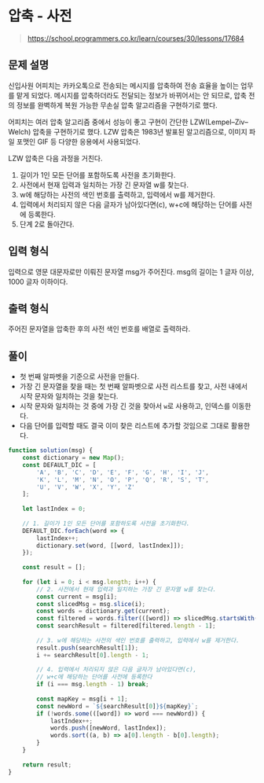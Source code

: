 # 압축 - 사전
> https://school.programmers.co.kr/learn/courses/30/lessons/17684

## 문제 설명
신입사원 어피치는 카카오톡으로 전송되는 메시지를 압축하여 전송 효율을 높이는 업무를 맡게 되었다. 메시지를 압축하더라도 전달되는 정보가 바뀌어서는 안 되므로, 압축 전의 정보를 완벽하게 복원 가능한 무손실 압축 알고리즘을 구현하기로 했다.

어피치는 여러 압축 알고리즘 중에서 성능이 좋고 구현이 간단한 LZW(Lempel–Ziv–Welch) 압축을 구현하기로 했다. LZW 압축은 1983년 발표된 알고리즘으로, 이미지 파일 포맷인 GIF 등 다양한 응용에서 사용되었다.

LZW 압축은 다음 과정을 거친다.

1. 길이가 1인 모든 단어를 포함하도록 사전을 초기화한다.
1. 사전에서 현재 입력과 일치하는 가장 긴 문자열 w를 찾는다.
1. w에 해당하는 사전의 색인 번호를 출력하고, 입력에서 w를 제거한다.
1. 입력에서 처리되지 않은 다음 글자가 남아있다면(c), w+c에 해당하는 단어를 사전에 등록한다.
1. 단계 2로 돌아간다.

## 입력 형식
입력으로 영문 대문자로만 이뤄진 문자열 msg가 주어진다. msg의 길이는 1 글자 이상, 1000 글자 이하이다.

## 출력 형식
주어진 문자열을 압축한 후의 사전 색인 번호를 배열로 출력하라.

## 풀이
- 첫 번째 알파벳을 기준으로 사전을 만들다.
- 가장 긴 문자열을 찾을 때는 첫 번째 알파벳으로 사전 리스트를 찾고, 사전 내에서 시작 문자와 일치하는 것을 찾는다.
- 시작 문자와 일치하는 것 중에 가장 긴 것을 찾아서 `w`로 사용하고, 인덱스를 이동한다.
- 다음 단어를 입력할 때도 결국 이미 찾은 리스트에 추가할 것임으로 그대로 활용한다.

```js
function solution(msg) {
    const dictionary = new Map();
    const DEFAULT_DIC = [
        'A', 'B', 'C', 'D', 'E', 'F', 'G', 'H', 'I', 'J',
        'K', 'L', 'M', 'N', 'O', 'P', 'Q', 'R', 'S', 'T',
        'U', 'V', 'W', 'X', 'Y', 'Z'
    ];
    
    let lastIndex = 0;
    
    // 1. 길이가 1인 모든 단어를 포함하도록 사전을 초기화한다.
    DEFAULT_DIC.forEach(word => {
        lastIndex++;
        dictionary.set(word, [[word, lastIndex]]);
    });
    
    const result = [];
    
    for (let i = 0; i < msg.length; i++) {
        // 2. 사전에서 현재 입력과 일치하는 가장 긴 문자열 w를 찾는다.
        const current = msg[i];
        const slicedMsg = msg.slice(i);
        const words = dictionary.get(current);
        const filtered = words.filter(([word]) => slicedMsg.startsWith(word));
        const searchResult = filtered[filtered.length - 1];
        
        // 3. w에 해당하는 사전의 색인 번호를 출력하고, 입력에서 w를 제거한다.
        result.push(searchResult[1]);
        i += searchResult[0].length - 1;
        
        // 4. 입력에서 처리되지 않은 다음 글자가 남아있다면(c),
        // w+c에 해당하는 단어를 사전에 등록한다
        if (i === msg.length - 1) break;
        
        const mapKey = msg[i + 1];
        const newWord = `${searchResult[0]}${mapKey}`;
        if (!words.some(([word]) => word === newWord)) {
            lastIndex++;
            words.push([newWord, lastIndex]);
            words.sort((a, b) => a[0].length - b[0].length);
        }
    }
    
    return result;
}
```
